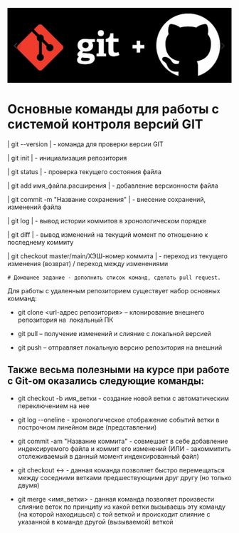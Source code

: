 ![Гита](git.jpg)

# Основные команды для работы с системой контроля версий GIT

| git --version | - команда для проверки версии GIT

| git init | - инициализация репозитория

| git status | - проверка текущего состояния файла

| git add имя_файла.расширения | - добавление версионности файла

| git commit -m "Название сохранения" | - внесение сохранений, изменений файла

| git log | - вывод истории коммитов в хронологическом порядке

| git diff | - вывод изменений на текущий момент по отношению к последнему коммиту

| git checkout master/main/ХЭШ-номер коммита | - переход из текущего изменения (возврат) / переход между изменениями

    # Домашнее задание - дополнить список команд, сделать pull request.

Для работы с удаленным репозиторием существует набор основных комманд:

* git clone <url-адрес репозитория>  – клонирование внешнего репозитория на  локальный ПК 

* git pull – получение изменений и слияние с локальной версией 

* git push – отправляет локальную версию репозитория на внешний 

## Также весьма полезными на курсе при работе с Git-ом оказались следующие команды:

* git checkout -b имя_ветки - создание новой ветки с автоматическим переключением на нее

* git log --oneline - хронологическое отображение событий ветки в построчном линейном виде (представлении)

* git commit -am "Название коммита" - совмешает в себе добавление индексируемого файла и коммит его изменений (ИЛИ - закоммитить отслеживаемый в данный момент индексированный файл)

* git checkout <-> - данная команда позволяет быстро перемещаться между соседними ветками предшествующими друг другу (но только двумя)

* git merge <имя_ветки> - данная команда позволяет произвести слияние веток по принципу из какой ветки вызываешь эту команду (на которой находишься) с той веткой и происходит слияние с указанной в команде другой (вызываемой) веткой
